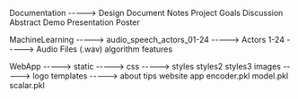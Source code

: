 Documentation
	-----> Design Document
	       Notes
	       Project Goals Discussion
	       Abstract
	       Demo
	       Presentation
	       Poster

MachineLearning
	-----> audio_speech_actors_01-24
				-----> Actors 1-24
						-----> Audio Files (.wav)
	       algorithm
	       features

WebApp
	-----> static
		-----> css
			-----> styles
			       styles2
			       styles3
		       images
			-----> logo
	       templates
		-----> about
		       tips
		       website
	       app
	       encoder.pkl
	       model.pkl
	       scalar.pkl